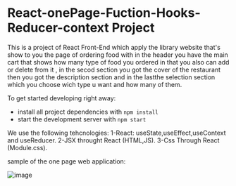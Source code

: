 # React-onePage-Fuction-Hooks-Reducer-context Project

This is a project of React Front-End which apply the library website that's show to you the page of ordering food with in the header you have the main cart
that shows how many type of food you ordered in that you also can add or delete from it , in the secod section you got the cover of the restaurant then you
got the description section and in the lastthe selection section which you choose wich type u want and how many of them.


To get started developing right away:

- install all project dependencies with `npm install`
- start the development server with `npm start`

We use the following tehcnologies:
1-React: useState,useEffect,useContext and useReducer.
2-JSX throught React (HTML,JS).
3-Css Through React (Module.css).


sample of the one page web application:

![image](https://user-images.githubusercontent.com/97471166/213766230-15c6a6ee-bc90-4b9e-9a7b-7c0f00ddbecf.png)


#
